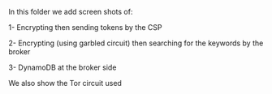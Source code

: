 In this folder we add screen shots of:

1- Encrypting then sending tokens by the CSP

2- Encrypting (using garbled circuit) then searching for the keywords by the broker

3- DynamoDB at the broker side

We also show the Tor circuit used 
